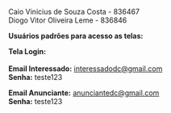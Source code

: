 Caio Vinicius de Souza Costa - 836467<br>
Diogo Vitor Oliveira Leme - 836846<br>

**Usuários padrões para acesso as telas:**

**Tela Login:**<br><br>
**Email Interessado:** interessadodc@gmail.com<br>
**Senha:** teste123

**Email Anunciante:** anunciantedc@gmail.com<br>
**Senha:** teste123


